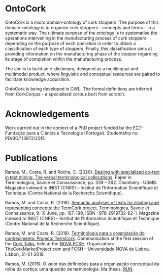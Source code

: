 # OntoCork
OntoCork is a micro domain-ontology of cork stoppers. The purpose of this domain-ontology is to organise cork stoppers – concepts and terms – in a systematic way. The ultimate purpose of the ontology is to systematise the operations intervening in the manufacturing process of cork stoppers depending on the purpose of each operation in order to obtain a classification of each type of stoppers. Finally, this classification aims at providing information on the manufacturing phase of the stopper regarding its stage of completion within the manufacturing process. 

The aim is to build an e-dictionary, designed as a multilingual and multimodal product, where linguistic and conceptual resources are paired to facilitate knowledge acquisition.

OntoCork is being developed in OWL. The formal definitions are inferred from CorkCorpus - a specialised corpus built from scratch.


# Acknowledgements
Work carried out in the context of a PhD project funded by the [FCT](https://www.fct.pt/)- Fundação para a Ciência e Tecnologia (Portugal). Studentship no. PD/BD/113972/2015.

# Publications
Ramos. M., Costa, R. and Roche, C. (2020). [Dealing with specialized co-text in text mining: The verbal terminological collocations](https://hal.archives-ouvertes.fr/hal-02140064). Paper in Terminologica, Savoie et Connaissance, pp. 339 – 362. Chambéry : USMB. Magazine indexed to INIST (CNRS) – Institut de l’Information Scientifique et Technique (Centre National de la Recherche Scientifique).

Ramos, M. and Costa, R. (2018). [Semantic analyses of texts for eliciting and representing concepts: the TermCork project](https://hal.archives-ouvertes.fr/hal-02140061). Terminologica, Savoie et Connaissance, 9-10 June, pp. 167-199, ISBN : 978-2919732-82-1. Magazine indexed to INIST (CNRS) – Institut de l’Information Scientifique et Technique (Centre National de la Recherche Scientifique).

Ramos, M. and Costa, R. (2018). [Terminologia para a organização do conhecimento: Projecto TermCork](https://www.evensi.pt/cork-talks-fcsh-universidade-nova-lisboa/243574245). Communication at the first session of the [Cork Talks](https://www.evensi.pt/page/thecorkmarketplace-nova-fcsh/10014565699), held at the [NOVA FCSH](https://www.fcsh.unl.pt/en/). Organization:  TheCorkMarketProject.com and FCSH – Universidade NOVA de Lisboa.
Lisbon, 31-01-2018

Ramos, M. (2015). O valor das definições para a organização conceptual da rolha da cortiça: uma questão de terminologia. Ma thesis. [RUN](https://run.unl.pt/handle/10362/19582).
